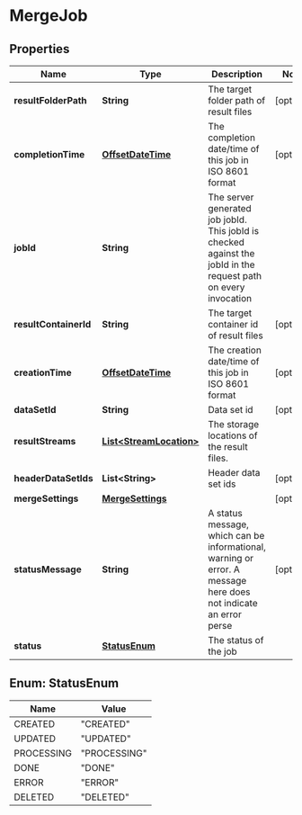 
# MergeJob

## Properties
Name | Type | Description | Notes
------------ | ------------- | ------------- | -------------
**resultFolderPath** | **String** | The target folder path of result files |  [optional]
**completionTime** | [**OffsetDateTime**](OffsetDateTime.md) | The completion date/time of this job in ISO 8601 format |  [optional]
**jobId** | **String** | The server generated job jobId. This jobId is checked against the jobId in the request path on every invocation | 
**resultContainerId** | **String** | The target container id of result files |  [optional]
**creationTime** | [**OffsetDateTime**](OffsetDateTime.md) | The creation date/time of this job in ISO 8601 format |  [optional]
**dataSetId** | **String** | Data set id |  [optional]
**resultStreams** | [**List&lt;StreamLocation&gt;**](StreamLocation.md) | The storage locations of the result files. | 
**headerDataSetIds** | **List&lt;String&gt;** | Header data set ids |  [optional]
**mergeSettings** | [**MergeSettings**](MergeSettings.md) |  |  [optional]
**statusMessage** | **String** | A status message, which can be informational, warning or error. A message here does not indicate an error perse |  [optional]
**status** | [**StatusEnum**](#StatusEnum) | The status of the job | 


<a name="StatusEnum"></a>
## Enum: StatusEnum
Name | Value
---- | -----
CREATED | &quot;CREATED&quot;
UPDATED | &quot;UPDATED&quot;
PROCESSING | &quot;PROCESSING&quot;
DONE | &quot;DONE&quot;
ERROR | &quot;ERROR&quot;
DELETED | &quot;DELETED&quot;



